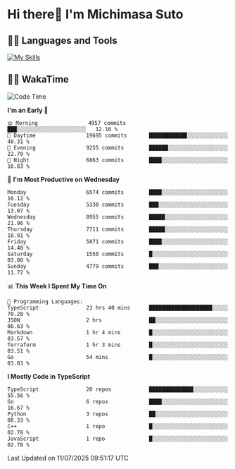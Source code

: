 # Hi there👋 I'm Michimasa Suto

## 🧑‍💻 Languages and Tools
[![My Skills](https://skillicons.dev/icons?i=ts,nextjs,react,go,python,aws,terraform)](https://skillicons.dev)

<!--
**Suto-Michimasa/Suto-Michimasa** is a ✨ _special_ ✨ repository because its `README.md` (this file) appears on your GitHub profile.

Here are some ideas to get you started:

- 🔭 I’m currently working on ...
- 🌱 I’m currently learning ...
- 👯 I’m looking to collaborate on ...
- 🤔 I’m looking for help with ...
- 💬 Ask me about ...
- 📫 How to reach me: ...
- 😄 Pronouns: ...
- ⚡ Fun fact: ...
-->
<!--
## 💎 Github Stats

<div>
  <img height="170" align="left" src="https://github-readme-stats.vercel.app/api?username=Suto-michimasa&count_private=true&show_icons=true&theme=dark" />
  <img height="170" src="https://github-readme-stats.vercel.app/api/top-langs/?username=Suto-michimasa&langs_count=8&layout=compact&theme=dark" />
</div>
-->
<!-- ## 🏆 GitHub Profile Trophy

<img width="800" src="https://github-profile-trophy.vercel.app/?username=Suto-michimasa&theme=onedark&no-frame=true"/>
 -->

## 🧑‍💻 WakaTime
<!--START_SECTION:waka-->
![Code Time](http://img.shields.io/badge/Code%20Time-1%2C079%20hrs%208%20mins-blue)

**I'm an Early 🐤** 

```text
🌞 Morning                4957 commits        ███░░░░░░░░░░░░░░░░░░░░░░   12.16 % 
🌆 Daytime                19695 commits       ████████████░░░░░░░░░░░░░   48.31 % 
🌃 Evening                9255 commits        ██████░░░░░░░░░░░░░░░░░░░   22.70 % 
🌙 Night                  6863 commits        ████░░░░░░░░░░░░░░░░░░░░░   16.83 % 
```
📅 **I'm Most Productive on Wednesday** 

```text
Monday                   6574 commits        ████░░░░░░░░░░░░░░░░░░░░░   16.12 % 
Tuesday                  5330 commits        ███░░░░░░░░░░░░░░░░░░░░░░   13.07 % 
Wednesday                8955 commits        █████░░░░░░░░░░░░░░░░░░░░   21.96 % 
Thursday                 7711 commits        █████░░░░░░░░░░░░░░░░░░░░   18.91 % 
Friday                   5871 commits        ████░░░░░░░░░░░░░░░░░░░░░   14.40 % 
Saturday                 1550 commits        █░░░░░░░░░░░░░░░░░░░░░░░░   03.80 % 
Sunday                   4779 commits        ███░░░░░░░░░░░░░░░░░░░░░░   11.72 % 
```


📊 **This Week I Spent My Time On** 

```text
💬 Programming Languages: 
TypeScript               23 hrs 40 mins      ████████████████████░░░░░   78.28 % 
JSON                     2 hrs               ██░░░░░░░░░░░░░░░░░░░░░░░   06.63 % 
Markdown                 1 hr 4 mins         █░░░░░░░░░░░░░░░░░░░░░░░░   03.57 % 
Terraform                1 hr 3 mins         █░░░░░░░░░░░░░░░░░░░░░░░░   03.51 % 
Go                       54 mins             █░░░░░░░░░░░░░░░░░░░░░░░░   03.03 % 
```

**I Mostly Code in TypeScript** 

```text
TypeScript               20 repos            ██████████████░░░░░░░░░░░   55.56 % 
Go                       6 repos             ████░░░░░░░░░░░░░░░░░░░░░   16.67 % 
Python                   3 repos             ██░░░░░░░░░░░░░░░░░░░░░░░   08.33 % 
C++                      1 repo              █░░░░░░░░░░░░░░░░░░░░░░░░   02.78 % 
JavaScript               1 repo              █░░░░░░░░░░░░░░░░░░░░░░░░   02.78 % 
```




 Last Updated on 11/07/2025 09:51:17 UTC
<!--END_SECTION:waka-->
